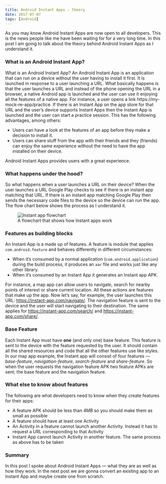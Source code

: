 ```yaml
---
title: Android Instant Apps - theory
date: 2017-07-07
tags: [Android]
---
```


As you may know Android Instant Apps are now open to all developers. This is the news people like me have been waiting for for a very long time. In this post I am going to talk about the theory behind Android Instant Apps as I understand it.

### What is an Android Instant App?
What is an Android Instant App?
An Android Instant App is an application that can run on a device without the user having to install it first. It is launched in response to a user launching a URL. What basically happens is that the user launches a URL and instead of the phone opening the URL in a browser, a native Android app is launched and the user can use it enjoying all the features of a native app. For instance, a user opens a link https://my-mock-re-app/practice. If there is an Instant App on the app store for that URL and the user’s device supports Instant Apps then the Instant App is launched and the user can start a practice session. This has the following advantages, among others:

- Users can have a look at the features of an app before they make a decision to install it.
- Users can share stuff from the app with their friends and they (friends) can enjoy the same experience without the need to have the app installed on their device. 

Android Instant Apps provides users with a great experience.

### What happens under the hood?

So what happens when a user launches a URL on their device? When the user launches a URL Google Play checks to see if there is an instant app matching that URL. If there is an instant app matching Google Play then sends the necessary code files to the device so the device can run the app. The flow chart below shows the process as I understand it.
<figure>
<img src="{{ site.baseurl }}/images/instant-app.png" alt="Instant app flowchart">
<figcaption>A flowchart that shows how Instant apps work</figcaption>
</figure>

### Features as building blocks
An Instant App is a made up of features. A feature is module that applies `com.android.feature` and behaves differently in different circumstances:

- When it’s consumed by a normal application (`com.android.application`) during the build process, it produces an `aar` file and works just like any other library.
- When it’s consumed by an Instant App it generates an Instant app APK.


For instance, a map app can allow users to navigate, search for nearby points of interest or share current location. All these actions are features that make up the app. Now let’s say, for example, the user launches this URL: https://instant-app.com/navigate/. The navigation feature is sent to the device and the user will start navigating to their destination. The same applies for https://instant-app.com/search/ and https://instant-app.com/share/.


### Base Feature
Each Instant App must have **one** (and only one) base feature. This feature is sent to the device with the feature requested by the user. It should contain all the shared resources and code that all the other features use like styles. In our map app example, the Instant app will consist of four features — *base-feature*, *navigation-feature*, *search-feature* and *share-feature*. So when the user requests the navigation feature APK two feature APKs are sent; the base feature and the navigation feature.

### What else to know about features
The following are what developers need to know when they create features for their apps:
- A feature APK should be less than 4MB so you should make them as small as possible
- A feature should have at least one Activity
- An Activity in a feature cannot launch another Activity. Instead it has to request a URL corresponding to that Activity
- Instant App cannot launch Activity in another feature. The same process as above has to be taken

### Summary
In this post I spoke about Android Instant Apps — what they are as well as how they work. In the next post we are gonna convert an existing app to an Instant App and maybe create one from scratch.
